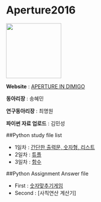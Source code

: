 # Aperture2016

<img src="http://cdn.shopify.com/s/files/1/0080/8372/products/tattly_jason_santa_maria_aperture_web_design_01_grande.jpg?v=1444337564" width="150" height="150">

**Website** : [APERTURE IN DIMIGO](http://aperturecs.com)

**동아리장** : 송혜민

**연구동아리장** : 최명원

**파이썬 자료 업로드** : 김민성

##Python study file list
* 1일차 : [간단한 출력문, 숫자형, 리스트](https://github.com/MaseKor/Aperture2016/blob/master/Python%20Study%20File/1일차.md)
* 2일차 : [튜플](https://github.com/MaseKor/Aperture2016/blob/master/Python%20Study%20File/2일차.md)
* 3일차 : [함수](https://github.com/MaseKor/Aperture2016/blob/master/Python%20Study%20File/3일차.md)

##Python Assignment Answer file

*	First : [숫자맞추기게임](https://github.com/MaseKor/Aperture2016/blob/master/Python%20Assignment%20Answer/숙제%201일차%20답안.py)
* 	Second : [사칙연산 계산기]
